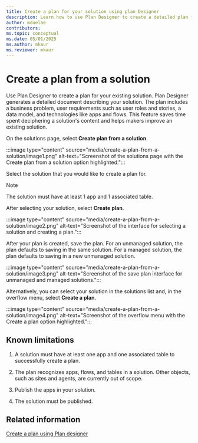 ```yaml
---  
title: Create a plan for your solution using plan Designer  
description: Learn how to use Plan Designer to create a detailed plan for your existing solution, including business problems, user requirements, data models, and technology stacks.  
author: mduelae  
contributors:  
ms.topic: conceptual  
ms.date: 05/01/2025  
ms.author: mkaur  
ms.reviewer: mkaur  
---  
```


# Create a plan from a solution

Use Plan Designer to create a plan for your existing solution. Plan Designer generates a detailed document describing your solution. The plan includes a business problem, user requirements such as user roles and stories, a data model, and technologies like apps and flows. This feature saves time spent deciphering a solution's content and helps makers improve an existing solution.

On the solutions page, select **Create plan from a solution**.

:::image type="content" source="media/create-a-plan-from-a-solution/image1.png" alt-text="Screenshot of the solutions page with the Create plan from a solution option highlighted.":::

Select the solution that you would like to create a plan for. 

> [!NOTE]  
> The solution must have at least 1 app and 1 associated table.  

After selecting your solution, select **Create plan**.

:::image type="content" source="media/create-a-plan-from-a-solution/image2.png" alt-text="Screenshot of the interface for selecting a solution and creating a plan.":::

After your plan is created, save the plan. For an unmanaged solution, the plan defaults to saving in the same solution. For a managed solution, the plan defaults to saving in a new unmanaged solution.

:::image type="content" source="media/create-a-plan-from-a-solution/image3.png" alt-text="Screenshot of the save plan interface for unmanaged and managed solutions.":::

Alternatively, you can select your solution in the solutions list and, in the overflow menu, select **Create a plan**.

:::image type="content" source="media/create-a-plan-from-a-solution/image4.png" alt-text="Screenshot of the overflow menu with the Create a plan option highlighted.":::

## Known limitations

1. A solution must have at least one app and one associated table to successfully create a plan.

2. The plan recognizes apps, flows, and tables in a solution. Other objects, such as sites and agents, are currently out of scope.

3. Publish the apps in your solution.

4. The solution must be published.

## Related information

[Create a plan using Plan designer](create-plan.md)